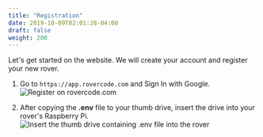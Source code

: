 ```yaml
---
title: "Registration"
date: 2019-10-09T02:01:28-04:00
draft: false
weight: 200
---
```


Let's get started on the website. We will create your account and register your new rover.

1. Go to `https://app.rovercode.com` and Sign In with Google.
   ![Register on rovercode.com](/images/register/RovercodeRegistration.png "rovercode.com login page")

2. After copying the **.env** file to your thumb drive, insert the drive into your rover's Raspberry Pi.
   ![Insert the thumb drive containing .env file into the rover](/images/start/31_ThumbDrive.jpg "Thumb drive in rover")
